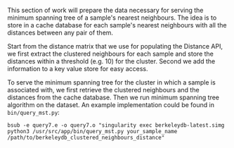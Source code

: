 This section of work will prepare the data necessary for serving the minimum spanning tree of a sample's
nearest neighbours. The idea is to store in a cache database for each sample's nearest neighbours with
all the distances between any pair of them.

Start from the distance matrix that we use for populating the Distance API, we first extract the clustered
neighbours for each sample and store the distances within a threshold (e.g. 10) for the cluster. Second we
add the information to a key value store for easy access.

To serve the minimum spanning tree for the cluster in which a sample is associated with, we first retrieve
the clustered neighbours and the distances from the cache database. Then we run minimum spanning tree algorithm
on the dataset. An example implementation could be found in `bin/query_mst.py`:
```shell
bsub -e query7.e -o query7.o "singularity exec berkeleydb-latest.simg python3 /usr/src/app/bin/query_mst.py your_sample_name /path/to/berkeleydb_clustered_neighbours_distance"
```
